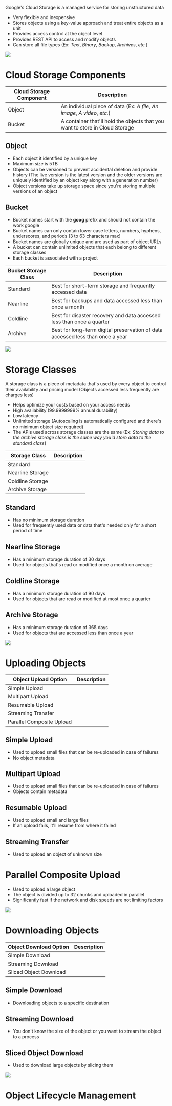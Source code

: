 Google's Cloud Storage is a managed service for storing unstructured data

* Very flexible and inexpensive
* Stores objects using a key-value approach and treat entire objects as a unit
* Provides access control at the object level
* Provides REST API to access and modify objects
* Can store all file types (Ex: *Text*, *Binary*, *Backup*, *Archives*, *etc.*)

![](https://github.com/JonmarCorpuz/SecondBrain/blob/main/Assets/Whitespace.png)

# Cloud Storage Components

| Cloud Storage Component | Description |
| --- | --- |
| Object | An individual piece of data (Ex: *A file*, *An image*, *A video*, *etc.*) |
| Bucket | A container that'll hold the objects that you want to store in Cloud Storage |

## Object

* Each object it identified by a unique key
* Maximum size is 5TB
* Objects can be versioned to prevent accidental deletion and provide history (The live version is the latest version and the older versions are uniquely identified by an object key along with a generation number)
* Object versions take up storage space since you're storing multiple versions of an object

## Bucket

* Bucket names start with the **goog** prefix and should not contain the work google
* Bucket names can only contain lower case letters, numbers, hyphens, underscores, and periods (3 to 63 characters max)
* Bucket names are globally unique and are used as part of object URLs
* A bucket can contain unlimited objects that each belong to different storage classes
* Each bucket is associated with a project

| Bucket Storage Class | Description |
| --- | --- |
| Standard | Best for short-term storage and frequently accessed data |
| Nearline | Best for backups and data accessed less than once a month |
| Coldline | Best for disaster recovery and data accessed less than once a quarter |
| Archive | Best for long-term digital preservation of data accessed less than once a year |

![](https://github.com/JonmarCorpuz/SecondBrain/blob/main/Assets/Whitespace.png)

# Storage Classes

A storage class is a piece of metadata that's used by every object to control their availability and pricing model (Objects accessed less frequently are charges less)

* Helps optimize your costs based on your access needs
* High availability (99.9999999% annual durability)
* Low latency
* Unlimited storage (Autoscaling is automatically configured and there's no minimum object size required)
* The APIs used across storage classes are the same (Ex: *Storing data to the archive storage class is the same way you'd store data to the standard class*)

| Storage Class | Description |
| --- | --- |
| Standard | |
| Nearline Storage | |
| Coldline Storage | |
| Archive Storage | |

## Standard

* Has no minimum storage duration
* Used for frequently used data or data that's needed only for a short period of time

## Nearline Storage

* Has a minimum storage duration of 30 days
* Used for objects that's read or modified once a month on average

## Coldline Storage 

* Has a minimum storage duration of 90 days
* Used for objects that are read or modified at most once a quarter

## Archive Storage

* Has a minimum storage duration of 365 days
* Used for objects that are accessed less than once a year

![](https://github.com/JonmarCorpuz/SecondBrain/blob/main/Assets/Whitespace.png)

# Uploading Objects

| Object Upload Option | Description |
| --- | --- |
| Simple Upload | |
| Multipart Upload | |
| Resumable Upload | |
| Streaming Transfer | |
| Parallel Composite Upload | |

## Simple Upload

* Used to upload small files that can be re-uploaded in case of failures
* No object metadata

## Multipart Upload

* Used to upload small files that can be re-uploaded in case of failures
* Objects contain metadata

## Resumable Upload

* Used to upload small and large files
* If an upload fails, it'll resume from where it failed

## Streaming Transfer

* Used to upload an object of unknown size

# Parallel Composite Upload

* Used to upload a large object 
* The object is divided up to 32 chunks and uploaded in parallel
* Significantly fast if the network and disk speeds are not limiting factors

![](https://github.com/JonmarCorpuz/SecondBrain/blob/main/Assets/Whitespace.png)

# Downloading Objects

| Object Download Option | Description |
| --- | --- |
| Simple Download |  |
| Streaming Download |  |
| Sliced Object Download |  |

## Simple Download 

* Downloading objects to a specific destination

## Streaming Download

* You don't know the size of the object or you want to stream the object to a process

## Sliced Object Download

* Used to download large objects by slicing them

![](https://github.com/JonmarCorpuz/SecondBrain/blob/main/Assets/Whitespace.png)

# Object Lifecycle Management

